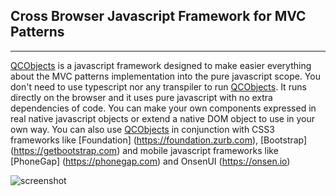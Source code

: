 ## Cross Browser Javascript Framework for MVC Patterns
----------------------------------------

[QCObjects](https://qcobjects.dev) is a javascript framework designed to make easier everything about the MVC patterns implementation into the pure javascript scope. You don't need to use typescript nor any transpiler to run [QCObjects](https://qcobjects.dev). It runs directly on the browser and it uses pure javascript with no extra dependencies of code. You can make your own components expressed in real native javascript objects or extend a native DOM object to use in your own way. You can also use [QCObjects](https://qcobjects.dev) in conjunction with CSS3 frameworks like [Foundation] (https://foundation.zurb.com), [Bootstrap] (https://getbootstrap.com) and mobile javascript frameworks like [PhoneGap] (https://phonegap.com) and OnsenUI (https://onsen.io)

![screenshot](https://qcobjects.dev/doc/img/components.gif)
